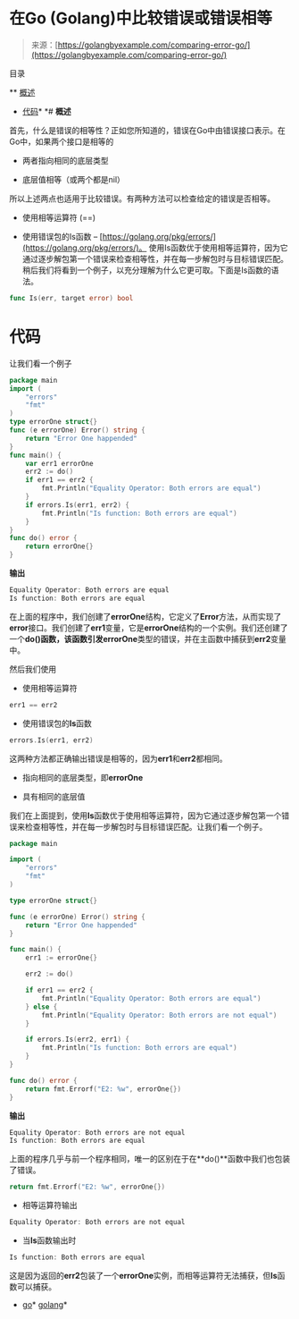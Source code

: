 <!--yml

分类: 未分类

日期: 2024-10-13 06:24:54

-->

# 在Go (Golang)中比较错误或错误相等

> 来源：[https://golangbyexample.com/comparing-error-go/](https://golangbyexample.com/comparing-error-go/)

目录

**   [概述](#Overview "Overview")

+   [代码](#Code "Code")*  *# **概述**

首先，什么是错误的相等性？正如您所知道的，错误在Go中由错误接口表示。在Go中，如果两个接口是相等的

+   两者指向相同的底层类型

+   底层值相等（或两个都是nil）

所以上述两点也适用于比较错误。有两种方法可以检查给定的错误是否相等。

+   使用相等运算符 (==)

+   使用错误包的Is函数 – [https://golang.org/pkg/errors/](https://golang.org/pkg/errors/)。 使用Is函数优于使用相等运算符，因为它通过逐步解包第一个错误来检查相等性，并在每一步解包时与目标错误匹配。稍后我们将看到一个例子，以充分理解为什么它更可取。下面是Is函数的语法。

```go
func Is(err, target error) bool
```

# **代码**

让我们看一个例子

```go
package main
import (
    "errors"
    "fmt"
)
type errorOne struct{}
func (e errorOne) Error() string {
    return "Error One happended"
}
func main() {
    var err1 errorOne
    err2 := do()
    if err1 == err2 {
        fmt.Println("Equality Operator: Both errors are equal")
    }
    if errors.Is(err1, err2) {
        fmt.Println("Is function: Both errors are equal")
    }
}
func do() error {
    return errorOne{}
}
```

**输出**

```go
Equality Operator: Both errors are equal
Is function: Both errors are equal
```

在上面的程序中，我们创建了**errorOne**结构，它定义了**Error**方法，从而实现了**error**接口。我们创建了**err1**变量，它是**errorOne**结构的一个实例。我们还创建了一个**do()**函数，该函数引发**errorOne**类型的错误，并在主函数中捕获到**err2**变量中。

然后我们使用

+   使用相等运算符

```go
err1 == err2
```

+   使用错误包的**Is**函数

```go
errors.Is(err1, err2)
```

这两种方法都正确输出错误是相等的，因为**err1**和**err2**都相同。

+   指向相同的底层类型，即**errorOne**

+   具有相同的底层值

我们在上面提到，使用**Is**函数优于使用相等运算符，因为它通过逐步解包第一个错误来检查相等性，并在每一步解包时与目标错误匹配。让我们看一个例子。

```go
package main

import (
	"errors"
	"fmt"
)

type errorOne struct{}

func (e errorOne) Error() string {
	return "Error One happended"
}

func main() {
	err1 := errorOne{}

	err2 := do()

	if err1 == err2 {
		fmt.Println("Equality Operator: Both errors are equal")
	} else {
		fmt.Println("Equality Operator: Both errors are not equal")
	}

	if errors.Is(err2, err1) {
		fmt.Println("Is function: Both errors are equal")
	}
}

func do() error {
	return fmt.Errorf("E2: %w", errorOne{})
}
```

**输出**

```go
Equality Operator: Both errors are not equal
Is function: Both errors are equal
```

上面的程序几乎与前一个程序相同，唯一的区别在于在**do()**函数中我们也包装了错误。

```go
return fmt.Errorf("E2: %w", errorOne{})
```

+   相等运算符输出

```go
Equality Operator: Both errors are not equal
```

+   当**Is**函数输出时

```go
Is function: Both errors are equal
```

这是因为返回的**err2**包装了一个**errorOne**实例，而相等运算符无法捕获，但**Is**函数可以捕获。

+   [go](https://golangbyexample.com/tag/go/)*   [golang](https://golangbyexample.com/tag/golang/)*
